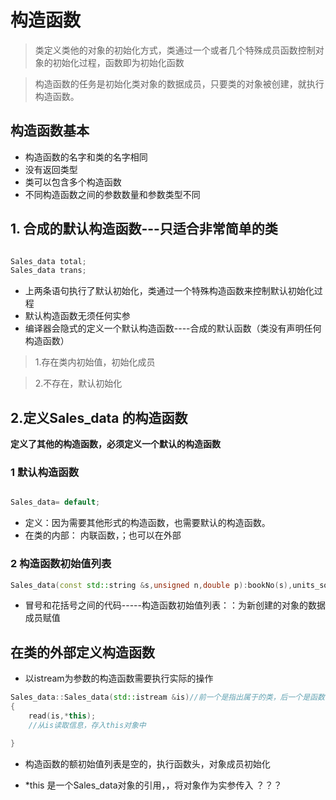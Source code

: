 # 构造函数
> 类定义类他的对象的初始化方式，类通过一个或者几个特殊成员函数控制对象的初始化过程，函数即为初始化函数

> 构造函数的任务是初始化类对象的数据成员，只要类的对象被创建，就执行构造函数。


## 构造函数基本

* 构造函数的名字和类的名字相同
* 没有返回类型
* 类可以包含多个构造函数
* 不同构造函数之间的参数数量和参数类型不同

## 1. 合成的默认构造函数---只适合非常简单的类

```cpp

Sales_data total;
Sales_data trans;
```
* 上两条语句执行了默认初始化，类通过一个特殊构造函数来控制默认初始化过程
* 默认构造函数无须任何实参
* 编译器会隐式的定义一个默认构造函数----合成的默认函数（类没有声明任何构造函数）

> 1.存在类内初始值，初始化成员

> 2.不存在，默认初始化


## 2.定义Sales_data 的构造函数

**定义了其他的构造函数，必须定义一个默认的构造函数**


### 1 默认构造函数
```cpp

Sales_data= default;
```
* 定义：因为需要其他形式的构造函数，也需要默认的构造函数。
* 在类的内部： 内联函数，；也可以在外部


### 2 构造函数初始值列表
```cpp
Sales_data(const std::string &s,unsigned n,double p):bookNo(s),units_sold(n),revenue(p*n){}

```

* 冒号和花括号之间的代码-----构造函数初始值列表：：为新创建的对象的数据成员赋值


## 在类的外部定义构造函数

* 以istream为参数的构造函数需要执行实际的操作
```cpp
Sales_data::Sales_data(std::istream &is)//前一个是指出属于的类，后一个是函数的名字
{
    read(is,*this);
    //从is读取信息，存入this对象中

}

```
* 构造函数的额初始值列表是空的，执行函数头，对象成员初始化

* *this 是一个Sales_data对象的引用，，将对象作为实参传入
？？？










